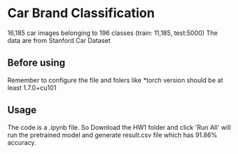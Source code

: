 # Car Brand Classification
16,185 car images belonging to 196 classes (train: 11,185, test:5000)
The data are from Stanford Car Dataset

## Before using
Remember to configure the file and folers like
*torch version should be at least 1.7.0+cu101

## Usage
The code is a .ipynb file. So Download the HW1 folder and click 'Run All' will run the pretrained model and generate result.csv file which has 91.86% accuracy.

